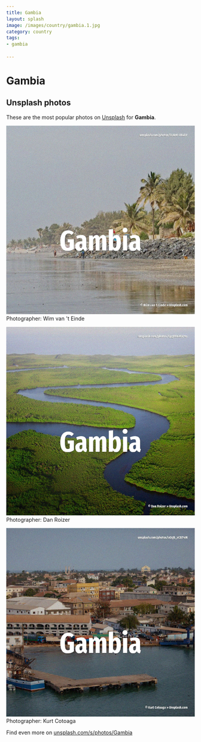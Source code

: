 ```yaml
---
title: Gambia
layout: splash
image: /images/country/gambia.1.jpg
category: country
tags:
- gambia

---
```

# Gambia



 
## Unsplash photos
These are the most popular photos on [Unsplash](https://unsplash.com) for **Gambia**.
 
![Gambia](/images/country/gambia.1.jpg)
Photographer:  Wim van 't Einde
 
![Gambia](/images/country/gambia.2.jpg)
Photographer:  Dan Roizer
 
![Gambia](/images/country/gambia.3.jpg)
Photographer:  Kurt Cotoaga
 
Find even more on [unsplash.com/s/photos/Gambia](https://unsplash.com/s/photos/Gambia)
 
